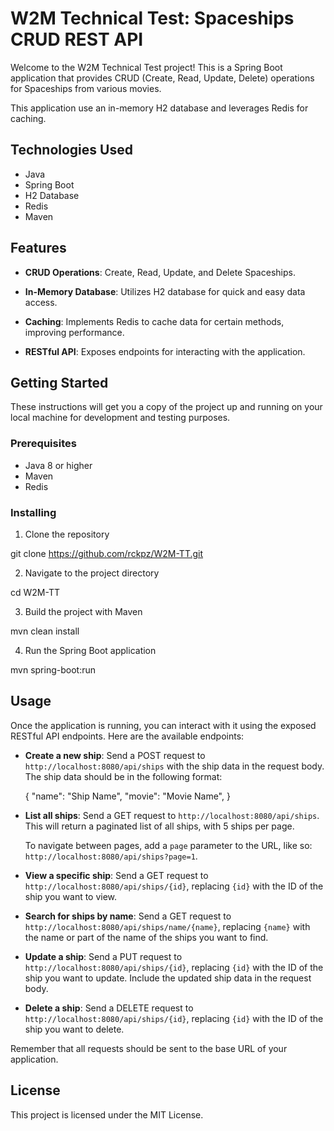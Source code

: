 # W2M Technical Test: Spaceships CRUD REST API

Welcome to the W2M Technical Test project! This is a Spring Boot application that provides CRUD (Create, Read, Update, Delete) operations for Spaceships from various movies. 

This application use an in-memory H2 database and leverages Redis for caching.

## Technologies Used

- Java
- Spring Boot
- H2 Database
- Redis
- Maven

## Features

- **CRUD Operations**: Create, Read, Update, and Delete Spaceships.
  
- **In-Memory Database**: Utilizes H2 database for quick and easy data access.
  
- **Caching**: Implements Redis to cache data for certain methods, improving performance.
  
- **RESTful API**: Exposes endpoints for interacting with the application.

## Getting Started

These instructions will get you a copy of the project up and running on your local machine for development and testing purposes.

### Prerequisites

- Java 8 or higher
- Maven
- Redis

### Installing

1. Clone the repository

  git clone https://github.com/rckpz/W2M-TT.git

2. Navigate to the project directory

  cd W2M-TT

3. Build the project with Maven

  mvn clean install

4. Run the Spring Boot application

  mvn spring-boot:run


## Usage

Once the application is running, you can interact with it using the exposed RESTful API endpoints. Here are the available endpoints:

- **Create a new ship**: Send a POST request to `http://localhost:8080/api/ships` with the ship data in the request body. The ship data should be in the following format:

  {
    "name": "Ship Name",
    "movie": "Movie Name",
  }

- **List all ships**: Send a GET request to `http://localhost:8080/api/ships`. This will return a paginated list of all ships, with 5 ships per page.

  To navigate between pages, add a `page` parameter to the URL, like so: `http://localhost:8080/api/ships?page=1`.

- **View a specific ship**: Send a GET request to `http://localhost:8080/api/ships/{id}`, replacing `{id}` with the ID of the ship you want to view.

- **Search for ships by name**: Send a GET request to `http://localhost:8080/api/ships/name/{name}`, replacing `{name}` with the name or part of the name of the ships you want to find.

- **Update a ship**: Send a PUT request to `http://localhost:8080/api/ships/{id}`, replacing `{id}` with the ID of the ship you want to update. Include the updated ship data in the request body.

- **Delete a ship**: Send a DELETE request to `http://localhost:8080/api/ships/{id}`, replacing `{id}` with the ID of the ship you want to delete.

Remember that all requests should be sent to the base URL of your application.

## License

This project is licensed under the MIT License.

